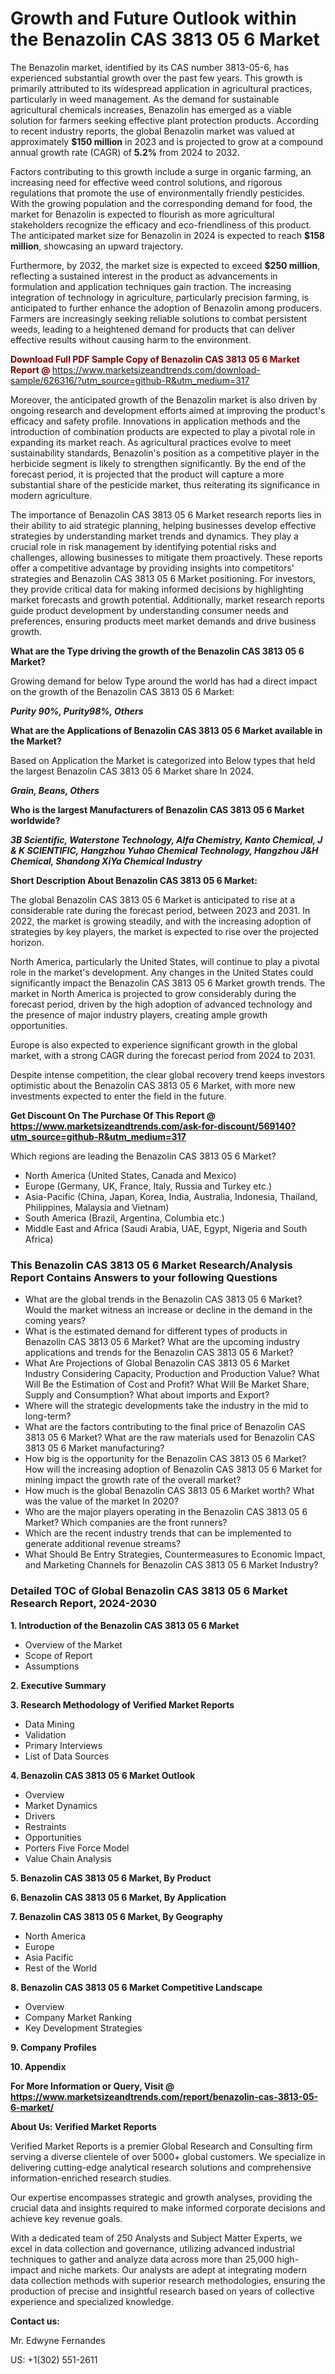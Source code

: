 <h1>Growth and Future Outlook within the Benazolin CAS 3813 05 6 Market</h1>    <p>The Benazolin market, identified by its CAS number 3813-05-6, has experienced substantial growth over the past few years. This growth is primarily attributed to its widespread application in agricultural practices, particularly in weed management. As the demand for sustainable agricultural chemicals increases, Benazolin has emerged as a viable solution for farmers seeking effective plant protection products. According to recent industry reports, the global Benazolin market was valued at approximately <strong>$150 million</strong> in 2023 and is projected to grow at a compound annual growth rate (CAGR) of <strong>5.2%</strong> from 2024 to 2032.</p>        <p>Factors contributing to this growth include a surge in organic farming, an increasing need for effective weed control solutions, and rigorous regulations that promote the use of environmentally friendly pesticides. With the growing population and the corresponding demand for food, the market for Benazolin is expected to flourish as more agricultural stakeholders recognize the efficacy and eco-friendliness of this product. The anticipated market size for Benazolin in 2024 is expected to reach <strong>$158 million</strong>, showcasing an upward trajectory.</p>        <p>Furthermore, by 2032, the market size is expected to exceed <strong>$250 million</strong>, reflecting a sustained interest in the product as advancements in formulation and application techniques gain traction. The increasing integration of technology in agriculture, particularly precision farming, is anticipated to further enhance the adoption of Benazolin among producers. Farmers are increasingly seeking reliable solutions to combat persistent weeds, leading to a heightened demand for products that can deliver effective results without causing harm to the environment.</p>    <p><strong><span style="color: #800000;">Download Full PDF Sample Copy of Benazolin CAS 3813 05 6 Market Report @</span>&nbsp;</strong><a href="https://www.marketsizeandtrends.com/download-sample/626316/?utm_source=github-R&amp;utm_medium=317">https://www.marketsizeandtrends.com/download-sample/626316/?utm_source=github-R&amp;utm_medium=317</a></p>    <p>Moreover, the anticipated growth of the Benazolin market is also driven by ongoing research and development efforts aimed at improving the product's efficacy and safety profile. Innovations in application methods and the introduction of combination products are expected to play a pivotal role in expanding its market reach. As agricultural practices evolve to meet sustainability standards, Benazolin's position as a competitive player in the herbicide segment is likely to strengthen significantly. By the end of the forecast period, it is projected that the product will capture a more substantial share of the pesticide market, thus reiterating its significance in modern agriculture.</p></p><p>The importance of&nbsp;Benazolin CAS 3813 05 6 Market research reports lies in their ability to aid strategic planning, helping businesses develop effective strategies by understanding market trends and dynamics. They play a crucial role in risk management by identifying potential risks and challenges, allowing businesses to mitigate them proactively. These reports offer a competitive advantage by providing insights into competitors' strategies and Benazolin CAS 3813 05 6 Market positioning. For investors, they provide critical data for making informed decisions by highlighting market forecasts and growth potential. Additionally, market research reports guide product development by understanding consumer needs and preferences, ensuring products meet market demands and drive business growth.</p><p><strong>What are the&nbsp;Type driving the growth of the Benazolin CAS 3813 05 6 Market?</strong></p><p id="" class="">Growing demand for below Type around the world has had a direct impact on the growth of the Benazolin CAS 3813 05 6 Market:</p><em><strong>Purity 90%, Purity98%, Others</strong></em></p><strong>What are the&nbsp;Applications&nbsp;of Benazolin CAS 3813 05 6 Market available in the Market?</strong></p><p id="" class="">Based on Application the Market is categorized into Below types that held the largest Benazolin CAS 3813 05 6 Market share In 2024.</p><em><strong>Grain, Beans, Others</strong></em></p><strong>Who is the largest Manufacturers of Benazolin CAS 3813 05 6 Market worldwide?</strong></p><p><em><strong>3B Scientific, Waterstone Technology, Alfa Chemistry, Kanto Chemical, J & K SCIENTIFIC, Hangzhou Yuhao Chemical Technology, Hangzhou J&H Chemical, Shandong XiYa Chemical Industry</strong></em></p><p id="" class=""><strong>Short Description About Benazolin CAS 3813 05 6 Market:</strong></p><p>The global Benazolin CAS 3813 05 6 Market is anticipated to rise at a considerable rate during the forecast period, between 2023 and 2031. In 2022, the market is growing steadily, and with the increasing adoption of strategies by key players, the market is expected to rise over the projected horizon.</p><p>North America, particularly the United States, will continue to play a pivotal role in the market's development. Any changes in the United States could significantly impact the Benazolin CAS 3813 05 6 Market growth trends. The market in North America is projected to grow considerably during the forecast period, driven by the high adoption of advanced technology and the presence of major industry players, creating ample growth opportunities.</p><p>Europe is also expected to experience significant growth in the global market, with a strong CAGR during the forecast period from 2024 to 2031.</p><p>Despite intense competition, the clear global recovery trend keeps investors optimistic about the Benazolin CAS 3813 05 6 Market, with more new investments expected to enter the field in the future.</p><p id="" class=""><strong>Get Discount On The Purchase Of This Report @ <a href="https://www.marketsizeandtrends.com/ask-for-discount/569140?utm_source=github-R&utm_medium=317" target="_blank">https://www.marketsizeandtrends.com/ask-for-discount/569140?utm_source=github-R&utm_medium=317</a></strong></p>Which regions are leading the Benazolin CAS 3813 05 6 Market?</p><ul><li>North America (United States, Canada and Mexico)</li><li>Europe (Germany, UK, France, Italy, Russia and Turkey etc.)</li><li>Asia-Pacific (China, Japan, Korea, India, Australia, Indonesia, Thailand, Philippines, Malaysia and Vietnam)</li><li>South America (Brazil, Argentina, Columbia etc.)</li><li>Middle East and Africa (Saudi Arabia, UAE, Egypt, Nigeria and South Africa)</li></ul><h3 id="" class="">This Benazolin CAS 3813 05 6 Market Research/Analysis Report Contains Answers to your following Questions</h3><ul><li>What are the global trends in the Benazolin CAS 3813 05 6 Market? Would the market witness an increase or decline in the demand in the coming years?</li><li>What is the estimated demand for different types of products in Benazolin CAS 3813 05 6 Market? What are the upcoming industry applications and trends for the Benazolin CAS 3813 05 6 Market?</li><li>What Are Projections of Global Benazolin CAS 3813 05 6 Market Industry Considering Capacity, Production and Production Value? What Will Be the Estimation of Cost and Profit? What Will Be Market Share, Supply and Consumption? What about imports and Export?</li><li>Where will the strategic developments take the industry in the mid to long-term?</li><li>What are the factors contributing to the final price of Benazolin CAS 3813 05 6 Market? What are the raw materials used for Benazolin CAS 3813 05 6 Market manufacturing?</li><li>How big is the opportunity for the Benazolin CAS 3813 05 6 Market? How will the increasing adoption of Benazolin CAS 3813 05 6 Market for mining impact the growth rate of the overall market?</li><li>How much is the global Benazolin CAS 3813 05 6 Market worth? What was the value of the market In 2020?</li><li>Who are the major players operating in the Benazolin CAS 3813 05 6 Market? Which companies are the front runners?</li><li>Which are the recent industry trends that can be implemented to generate additional revenue streams?</li><li>What Should Be Entry Strategies, Countermeasures to Economic Impact, and Marketing Channels for Benazolin CAS 3813 05 6 Market Industry?</li></ul><h3 id="" class="">Detailed TOC of Global Benazolin CAS 3813 05 6 Market Research Report, 2024-2030</h3><p id="" class=""><strong>1. Introduction of the Benazolin CAS 3813 05 6 Market</strong></p><ul><li>Overview of the Market</li><li>Scope of Report</li><li>Assumptions</li></ul><p id="" class=""><strong>2. Executive Summary</strong></p><p id="" class=""><strong>3. Research Methodology of Verified Market Reports</strong></p><ul><li>Data Mining</li><li>Validation</li><li>Primary Interviews</li><li>List of Data Sources</li></ul><p id="" class=""><strong>4. Benazolin CAS 3813 05 6 Market Outlook</strong></p><ul><li>Overview</li><li>Market Dynamics</li><li>Drivers</li><li>Restraints</li><li>Opportunities</li><li>Porters Five Force Model</li><li>Value Chain Analysis</li></ul><p id="" class=""><strong>5. Benazolin CAS 3813 05 6 Market, By Product</strong></p><p id="" class=""><strong>6. Benazolin CAS 3813 05 6 Market, By Application</strong></p><p id="" class=""><strong>7. Benazolin CAS 3813 05 6 Market, By Geography</strong></p><ul><li>North America</li><li>Europe</li><li>Asia Pacific</li><li>Rest of the World</li></ul><p id="" class=""><strong>8. Benazolin CAS 3813 05 6 Market Competitive Landscape</strong></p><ul><li>Overview</li><li>Company Market Ranking</li><li>Key Development Strategies</li></ul><p id="" class=""><strong>9. Company Profiles</strong></p><p id="" class=""><strong>10. Appendix</strong></p><p id="" class=""><strong>For More Information or Query, Visit @ <a href="https://www.marketsizeandtrends.com/report/benazolin-cas-3813-05-6-market/" target="_blank">https://www.marketsizeandtrends.com/report/benazolin-cas-3813-05-6-market/</a></strong></p><p id="" class=""><strong>About Us: Verified Market Reports</strong></p><p id="" class="">Verified Market Reports is a premier Global Research and Consulting firm serving a diverse clientele of over 5000+ global customers. We specialize in delivering cutting-edge analytical research solutions and comprehensive information-enriched research studies.</p><p id="" class="">Our expertise encompasses strategic and growth analyses, providing the crucial data and insights required to make informed corporate decisions and achieve key revenue goals.</p><p id="" class="">With a dedicated team of 250 Analysts and Subject Matter Experts, we excel in data collection and governance, utilizing advanced industrial techniques to gather and analyze data across more than 25,000 high-impact and niche markets. Our analysts are adept at integrating modern data collection methods with superior research methodologies, ensuring the production of precise and insightful research based on years of collective experience and specialized knowledge.</p><p id="" class=""><strong>Contact us:</strong></p><p id="" class="">Mr. Edwyne Fernandes</p><p id="" class="">US: +1(302) 551-2611</p>